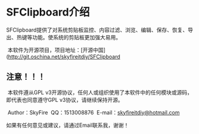 # SFClipboard介绍

SFClipboard提供了对系统剪贴板监控、内容过滤、浏览、编辑、保存、恢复、导出、热键等功能。使系统的剪贴板更加强大易用。

​	本软件为开源项目，项目地址：[开源中国](http://git.oschina.net/skyfireitdiy/SFClipboard



## 注意！！！

​	本软件遵从GPL v3开源协议，任何人或组织使用了本软件中的任何模块或源码，即代表也同意遵守GPL v3协议，请继续保持开源。


​	Author：SkyFire
​	QQ：1513008876
​	E-mail：skyfireitdiy@hotmail.com

如果有任何意见或建议，请通过Email联系我，谢谢！